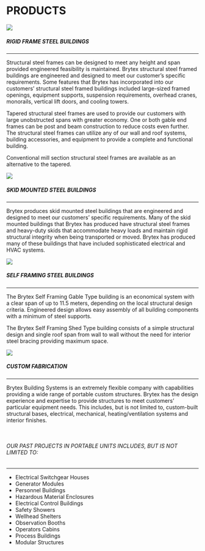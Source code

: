 # PRODUCTS
<div>
<div class="left-pics">
    <img class="fadein" src="http://brytex.com/wp-content/uploads/2016/01/Products_RigidFrameBuildings.jpg">
    <br/>
</div>

<div>

##### RIGID FRAME STEEL BUILDINGS
<hr/>

Structural steel frames can be designed to meet any height and span provided
engineered feasibility is maintained. Brytex structural steel framed buildings
are engineered and designed to meet our customer’s specific requirements. Some
features that Brytex has incorporated into our customers’ structural steel
framed buildings included large-sized framed openings, equipment supports,
suspension requirements, overhead cranes, monorails, vertical lift doors, and
cooling towers.

Tapered structural steel frames are used to provide our customers with large
unobstructed spans with greater economy. One or both gable end frames can be
post and beam construction to reduce costs even further. The structural steel
frames can utilize any of our wall and roof systems, building accessories, and
equipment to provide a complete and functional building.

Conventional mill section structural steel frames are available as an
alternative to the tapered.
</div>
</div>

<div>
<div class="left-pics">
    <img class="fadein" src="http://brytex.com/wp-content/uploads/2016/01/Products_ModularBuildings.jpg">
    <br/>
</div>

<div>

##### SKID MOUNTED STEEL BUILDINGS
<hr/>

Brytex produces skid mounted steel buildings that are engineered and designed
to meet our customers’ specific requirements. Many of the skid mounted
buildings that Brytex has produced have structural steel frames and heavy-duty
skids that accommodate heavy loads and maintain rigid structural integrity when
being transported or moved. Brytex has produced many of these buildings that
have included sophisticated electrical and HVAC systems.
</div>
</div>

<div>
<div class="left-pics">
    <img class="fadein" src="http://brytex.com/wp-content/uploads/2016/02/brytex-011-edited.jpg">
    <br/>
</div>

<div>

##### SELF FRAMING STEEL BUILDINGS
<hr/>

The Brytex Self Framing Gable Type building is an economical system with a
clear span of up to 11.5 meters, depending on the local structural design
criteria. Engineered design allows easy assembly of all building components
with a minimum of steel supports.

The Brytex Self Framing Shed Type building consists of a simple structural
design and single roof span from wall to wall without the need for interior
steel bracing providing maximum space.
</div>
</div>

<div>
<div class="left-pics">
    <img class="fadein" src="http://brytex.com/wp-content/uploads/2016/01/Products_CustomFabrication.jpg">
    <br/>
</div>

<div>

##### CUSTOM FABRICATION
<hr/>

Brytex Building Systems is an extremely flexible company with capabilities
providing a wide range of portable custom structures. Brytex has the design
experience and expertise to provide structures to meet customers’ particular
equipment needs. This includes, but is not limited to, custom-built structural
bases, electrical, mechanical, heating/ventilation systems and interior
finishes.
</div>
</div>

<div>
<div class="left-pics">&nbsp;</div>

<div>

###### OUR PAST PROJECTS IN PORTABLE UNITS INCLUDES, BUT IS NOT LIMITED TO:
<hr class="smallHr"/>

- Electrical Switchgear Houses
- Generator Modules
- Personnel Buildings
- Hazardous Material Enclosures
- Electrical Control Buildings
- Safety Showers
- Wellhead Shelters
- Observation Booths
- Operators Cabins
- Process Buildings
- Modular Structures
</div>
</div>
